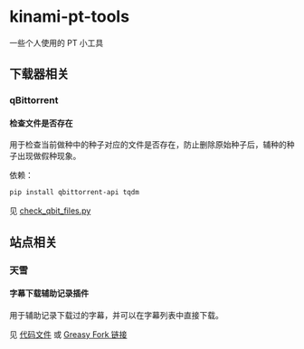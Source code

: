 # kinami-pt-tools

一些个人使用的 PT 小工具

## 下载器相关

### qBittorrent

#### 检查文件是否存在

用于检查当前做种中的种子对应的文件是否存在，防止删除原始种子后，辅种的种子出现做假种现象。

依赖：
```bash
pip install qbittorrent-api tqdm
```

见 [check_qbit_files.py](./check_qbit_files.py)

## 站点相关

### 天雪

#### 字幕下载辅助记录插件

用于辅助记录下载过的字幕，并可以在字幕列表中直接下载。

见 [代码文件](./websites/skyeysnow/skyey_snow_sub_helper.js) 或 
[Greasy Fork 链接](https://greasyfork.org/zh-CN/scripts/475247-%E5%A4%A9%E9%9B%AA%E4%B8%8B%E5%AD%97%E5%B9%95%E8%B5%9A%E9%87%91%E5%B8%81%E5%8A%A9%E6%89%8B)

